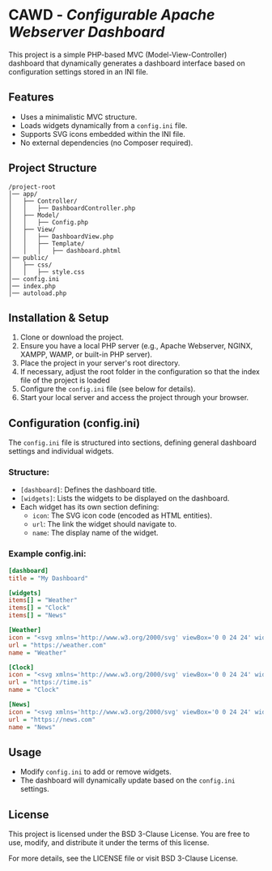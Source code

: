 # CAWD - *Configurable Apache Webserver Dashboard*

This project is a simple PHP-based MVC (Model-View-Controller) dashboard that dynamically generates a dashboard interface based on configuration settings stored in an INI file.

## Features

- Uses a minimalistic MVC structure.
- Loads widgets dynamically from a `config.ini` file.
- Supports SVG icons embedded within the INI file.
- No external dependencies (no Composer required).

## Project Structure

```
/project-root
│── app/
│   ├── Controller/
│   │   ├── DashboardController.php
│   ├── Model/
│   │   ├── Config.php
│   ├── View/
│   │   ├── DashboardView.php
│   │   ├── Template/
│   │   │   ├── dashboard.phtml
│── public/
│   ├── css/
│   │   ├── style.css
│── config.ini
│── index.php
│── autoload.php
```

## Installation & Setup

1. Clone or download the project.
2. Ensure you have a local PHP server (e.g., Apache Webserver, NGINX, XAMPP, WAMP, or built-in PHP server).
3. Place the project in your server's root directory.
4. If necessary, adjust the root folder in the configuration so that the index file of the project is loaded
5. Configure the `config.ini` file (see below for details).
6. Start your local server and access the project through your browser.

## Configuration (config.ini)

The `config.ini` file is structured into sections, defining general dashboard settings and individual widgets.

### Structure:

- `[dashboard]`: Defines the dashboard title.
- `[widgets]`: Lists the widgets to be displayed on the dashboard.
- Each widget has its own section defining:
  - `icon`: The SVG icon code (encoded as HTML entities).
  - `url`: The link the widget should navigate to.
  - `name`: The display name of the widget.

### Example config.ini:

```ini
[dashboard]
title = "My Dashboard"

[widgets]
items[] = "Weather"
items[] = "Clock"
items[] = "News"

[Weather]
icon = "<svg xmlns='http://www.w3.org/2000/svg' viewBox='0 0 24 24' width='32' height='32'><path d='M12 2A6 6 0 0 1 18 8a5 5 0 1 1 0 10H6A6 6 0 1 1 12 2z'/></svg>"
url = "https://weather.com"
name = "Weather"

[Clock]
icon = "<svg xmlns='http://www.w3.org/2000/svg' viewBox='0 0 24 24' width='32' height='32'><path d='M12 4a8 8 0 1 1 0 16 8 8 0 0 1 0-16zm0 1.5a6.5 6.5 0 1 0 0 13 6.5 6.5 0 0 0 0-13zm-.75 2.75h1.5v5l3.5 2.1-.75 1.3-4-2.4V8.25z'/></svg>"
url = "https://time.is"
name = "Clock"

[News]
icon = "<svg xmlns='http://www.w3.org/2000/svg' viewBox='0 0 24 24' width='32' height='32'><path d='M4 4h16v16H4z M6 6v12h12V6z'/></svg>"
url = "https://news.com"
name = "News"
```

## Usage

- Modify `config.ini` to add or remove widgets.
- The dashboard will dynamically update based on the `config.ini` settings.

## License

This project is licensed under the BSD 3-Clause License. You are free to use, modify, and distribute it under the terms of this license.

For more details, see the LICENSE file or visit BSD 3-Clause License.

